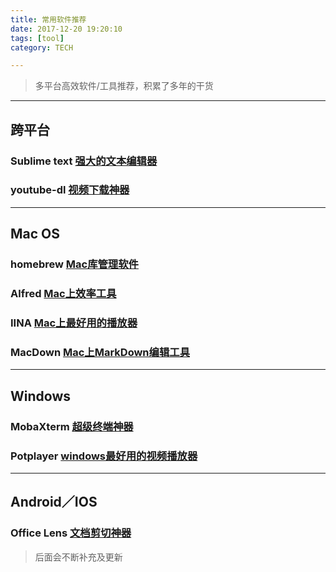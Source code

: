 ```yaml
---
title: 常用软件推荐
date: 2017-12-20 19:20:10
tags: [tool]
category: TECH

---
```


<!-- abstract -->
<!-- HTML 方式的居中 -->
<blockquote class="blockquote-center">
	多平台高效软件/工具推荐，积累了多年的干货
</blockquote>

<!-- more -->

<!-- context -->


---
## 跨平台
### Sublime text [强大的文本编辑器](https://www.sublimetext.com/)
### youtube-dl [视频下载神器](https://rg3.github.io/youtube-dl/)

---
## Mac OS
### homebrew [Mac库管理软件](https://brew.sh/)
###  Alfred [Mac上效率工具](https://www.alfredapp.com/)
### IINA [Mac上最好用的播放器](https://lhc70000.github.io/iina/)
### MacDown [Mac上MarkDown编辑工具](https://macdown.uranusjr.com/)

---
## Windows
### MobaXterm [超级终端神器](https://mobaxterm.mobatek.net/)
### Potplayer [windows最好用的视频播放器](http://potplayer.daum.net/)

---
## Android／IOS
### Office Lens [文档剪切神器]()



> 后面会不断补充及更新


